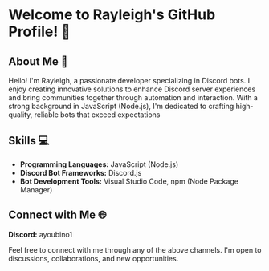 # Welcome to Rayleigh's GitHub Profile! 👋

## About Me 💬

Hello! I'm Rayleigh, a passionate developer specializing in Discord bots. I enjoy creating innovative solutions to enhance Discord server experiences and bring communities together through automation and interaction. With a strong background in JavaScript (Node.js), I'm dedicated to crafting high-quality, reliable bots that exceed expectations

## Skills 💻

- **Programming Languages:** JavaScript (Node.js)
- **Discord Bot Frameworks:** Discord.js
- **Bot Development Tools:** Visual Studio Code, npm (Node Package Manager)

## Connect with Me 🌐

**Discord:** ayoubino1

Feel free to connect with me through any of the above channels. I'm open to discussions, collaborations, and new opportunities.
